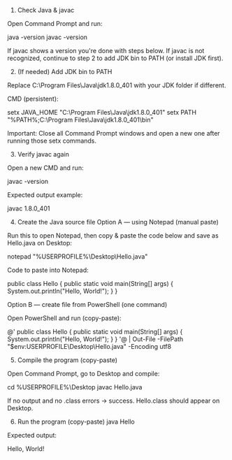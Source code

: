 1) Check Java & javac

Open Command Prompt and run:

java -version
javac -version


If javac shows a version you're done with steps below. If javac is not recognized, continue to step 2 to add JDK bin to PATH (or install JDK first).

2) (If needed) Add JDK bin to PATH 

Replace C:\Program Files\Java\jdk1.8.0_401 with your JDK folder if different.

CMD (persistent):

setx JAVA_HOME "C:\Program Files\Java\jdk1.8.0_401"
setx PATH "%PATH%;C:\Program Files\Java\jdk1.8.0_401\bin"


Important: Close all Command Prompt windows and open a new one after running those setx commands.

3) Verify javac again

Open a new CMD and run:

javac -version


Expected output example:

javac 1.8.0_401

4) Create the Java source file
Option A — using Notepad (manual paste)

Run this to open Notepad, then copy & paste the code below and save as Hello.java on Desktop:

notepad "%USERPROFILE%\Desktop\Hello.java"


Code to paste into Notepad:

public class Hello {
    public static void main(String[] args) {
        System.out.println("Hello, World!");
    }
}

Option B — create file from PowerShell (one command)

Open PowerShell and run (copy-paste):

@'
public class Hello {
    public static void main(String[] args) {
        System.out.println("Hello, World!");
    }
}
'@ | Out-File -FilePath "$env:USERPROFILE\Desktop\Hello.java" -Encoding utf8

5) Compile the program (copy-paste)

Open Command Prompt, go to Desktop and compile:

cd %USERPROFILE%\Desktop
javac Hello.java


If no output and no .class errors → success. Hello.class should appear on Desktop.

6) Run the program (copy-paste)
java Hello


Expected output:

Hello, World!

